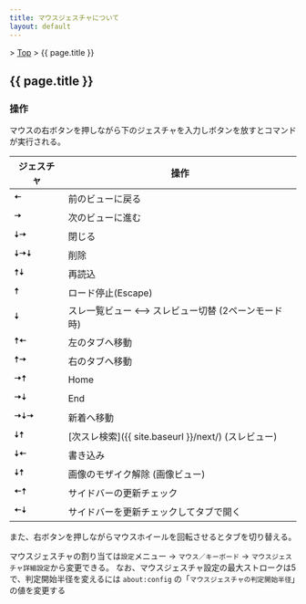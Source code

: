 ```yaml
---
title: マウスジェスチャについて
layout: default
---
```


&gt; [Top](../) &gt; {{ page.title }}

## {{ page.title }}

### 操作
マウスの右ボタンを押しながら下のジェスチャを入力しボタンを放すとコマンドが実行される。

| ジェスチャ | 操作 |
| --- | --- |
| &#x1f804; | 前のビューに戻る |
| &#x1f806; | 次のビューに進む |
| &#x1f807;&#x1f806; | 閉じる |
| &#x1f807;&#x1f806;&#x1f807; | 削除 |
| &#x1f805;&#x1f807; | 再読込 |
| &#x1f805; | ロード停止(Escape) |
| &#x1f807; | スレ一覧ビュー ⟷ スレビュー切替 (2ペーンモード時) |
| &#x1f805;&#x1f804; | 左のタブへ移動 |
| &#x1f805;&#x1f806; | 右のタブへ移動 |
| &#x1f806;&#x1f805; | Home |
| &#x1f806;&#x1f807; | End |
| &#x1f806;&#x1f807;&#x1f806; | 新着へ移動 |
| &#x1f807;&#x1f805; | [次スレ検索]({{ site.baseurl }}/next/) (スレビュー) |
| &#x1f807;&#x1f804; | 書き込み |
| &#x1f807;&#x1f805; | 画像のモザイク解除 (画像ビュー) |
| &#x1f804;&#x1f805; | サイドバーの更新チェック |
| &#x1f804;&#x1f807; | サイドバーを更新チェックしてタブで開く |

また、右ボタンを押しながらマウスホイールを回転させるとタブを切り替える。

マウスジェスチャの割り当ては`設定`メニュー → `マウス／キーボード` → `マウスジェスチャ詳細設定`から変更できる。
なお、マウスジェスチャ設定の最大ストロークは5で、判定開始半径を変えるには `about:config`
の「`マウスジェスチャの判定開始半径`」の値を変更する
